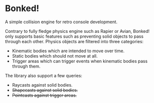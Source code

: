 # Bonked!
A simple collision engine for retro console development.

Contrary to fully fledge physics engine such as Rapier or Avian, Bonked! only
supports basic features such as preventing solid objects to pass through each
other. Physics objects are filtered into three categories:
- Kinematic bodies which are intended to move over time.
- Static bodies which should not move at all.
- Trigger areas which can trigger events when kinematic bodies pass through them.

The library also support a few queries:
- Raycasts against solid bodies.
- ~~Shapecasts against solid bodies.~~
- ~~Pointcasts against trigger areas.~~
